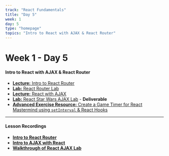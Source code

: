 ```yaml
---
track: "React Fundamentals"
title: "Day 5"
week: 1
day: 5
type: "homepage"
topics: "Intro to React with AJAX & React Router"
---
```



# Week 1 - Day 5

#### Intro to React with AJAX & React Router


- [**Lecture:** Intro to React Router](/react-fundamentals/week-1/day-5/lecture-materials/intro-to-react-router/)
- [**Lab:** React Router Lab](/react-fundamentals/week-1/day-5/labs/react-router-lab/)
- [**Lecture:** React with AJAX](/react-fundamentals/week-1/day-5/lecture-materials/react-with-ajax/)
- [**Lab:** React Star Wars AJAX Lab](/react-fundamentals/week-1/day-5/labs/star-wars-api-react-lab) - **Deliverable**
- [**Advanced Exercise Resource:** Create a Game Timer for React Mastermind using `setInterval` & React Hooks](/react-fundamentals/week-1/day-5/lecture-materials/gametimer-feature-advanced-exercise/)

<hr>


#### Lesson Recordings

- [**Intro to React Router**](https://generalassembly.zoom.us/rec/share/bRCkv1D1ws--adO48fSRg7IfZjbmcJ7OCZA4OSnrOgjuFCOySEq5PsRBHCUqlGvY.gSlZvCd6poazUUQZ?startTime=1617368589000)
- [**Intro to AJAX with React**](https://generalassembly.zoom.us/rec/share/bRCkv1D1ws--adO48fSRg7IfZjbmcJ7OCZA4OSnrOgjuFCOySEq5PsRBHCUqlGvY.gSlZvCd6poazUUQZ?startTime=1617384579000)
- [**Walkthrough of React AJAX Lab**](https://generalassembly.zoom.us/rec/share/bRCkv1D1ws--adO48fSRg7IfZjbmcJ7OCZA4OSnrOgjuFCOySEq5PsRBHCUqlGvY.gSlZvCd6poazUUQZ?startTime=1617397783000)



